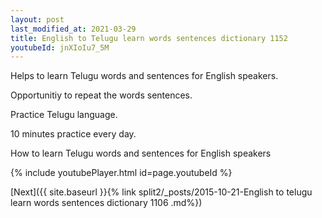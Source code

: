 ```yaml
---
layout: post
last_modified_at: 2021-03-29
title: English to Telugu learn words sentences dictionary 1152 
youtubeId: jnXIoIu7_5M
---
```

 
 
Helps to learn Telugu words and sentences for English speakers.

Opportunitiy to repeat the words sentences. 

Practice Telugu language. 
 
10 minutes practice every day. 
 
How to learn Telugu words and sentences for English speakers 
 
{% include youtubePlayer.html id=page.youtubeId %}
 
 
[Next]({{ site.baseurl }}{% link  split2/_posts/2015-10-21-English to telugu learn words sentences dictionary 1106 .md%})
 
